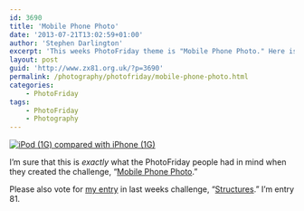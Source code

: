 ```yaml
---
id: 3690
title: 'Mobile Phone Photo'
date: '2013-07-21T13:02:59+01:00'
author: 'Stephen Darlington'
excerpt: 'This weeks PhotoFriday theme is "Mobile Phone Photo." Here is my entry.'
layout: post
guid: 'http://www.zx81.org.uk/?p=3690'
permalink: /photography/photofriday/mobile-phone-photo.html
categories:
    - PhotoFriday
tags:
    - PhotoFriday
    - Photography
---
```


[![iPod (1G) compared with iPhone (1G)](https://i0.wp.com/farm8.staticflickr.com/7388/9332085785_6ff5efdcf2.jpg?resize=500%2C333)](http://www.flickr.com/photos/stephendarlington/9332085785/ "iPod (1G) compared with iPhone (1G) by stephendarlington, on Flickr")

I’m sure that this is *exactly* what the PhotoFriday people had in mind when they created the challenge, “[Mobile Phone Photo](http://www.photofriday.com/challenge.php?id=1309).”

Please also vote for [my entry](http://www.zx81.org.uk/photography/photofriday/structures.html "Structures") in last weeks challenge, “[Structures](http://www.photofriday.com/linkviewer.php?id=1306).” I’m entry 81.